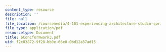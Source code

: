 ```yaml
---
content_type: resource
description: ''
file: null
file_location: /coursemedia/4-101-experiencing-architecture-studio-spring-2003/f2c838729f28bb0e66e80bd12a37ad15_6Concformwork3.pdf
file_type: application/pdf
resourcetype: Document
title: 6Concformwork3.pdf
uid: f2c83872-9f28-bb0e-66e8-0bd12a37ad15
---
```

